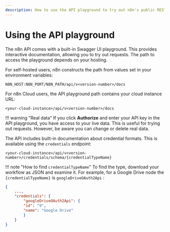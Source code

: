 ```yaml
---
description: How to use the API playground to try out n8n's public REST API.
---
```


# Using the API playground

The n8n API comes with a built-in Swagger UI playground. This provides interactive documentation, allowing you to try out requests. The path to access the playground depends on your hosting.

For self-hosted users, n8n constructs the path from values set in your environment variables:

```shell
N8N_HOST:N8N_PORT/N8N_PATH/api/v<version-number>/docs
```

For n8n Cloud users, the API playground path contains your cloud instance URL:

```shell
<your-cloud-instance>/api/v<version-number>/docs
```

!!! warning "Real data"
    If you click **Authorize** and enter your API key in the API playground, you have access to your live data. This is useful for trying out requests. However, be aware you can change or delete real data.

The API includes built-in documentation about credential formats. This is available using the `credentials` endpoint:

```shell
<your-cloud-instance>/api/v<version-number>/credentials/schema/{credentialTypeName}
```

!!! note "How to find `credentialTypeName`"
    To find the type, download your workflow as JSON and examine it. For example, for a Google Drive node the `{credentialTypeName}` is `googleDriveOAuth2Api` :
```json
{
    ...,
    "credentials": {
        "googleDriveOAuth2Api": {
        "id": "9",
        "name": "Google Drive"
        }
    }
}
``` 